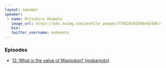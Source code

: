 ```yaml
---
layout: speaker
speaker:
 - name: Mitsuhiro Okamoto
   image_url: https://pbs.twimg.com/profile_images/778520192846442496/4PeTQu3t_400x400.jpg
   bio:
   twitter_username: mokamoto
---
```


### Episodes

- [12: What is the value of Mastodon? (mokamoto)](/012/)
